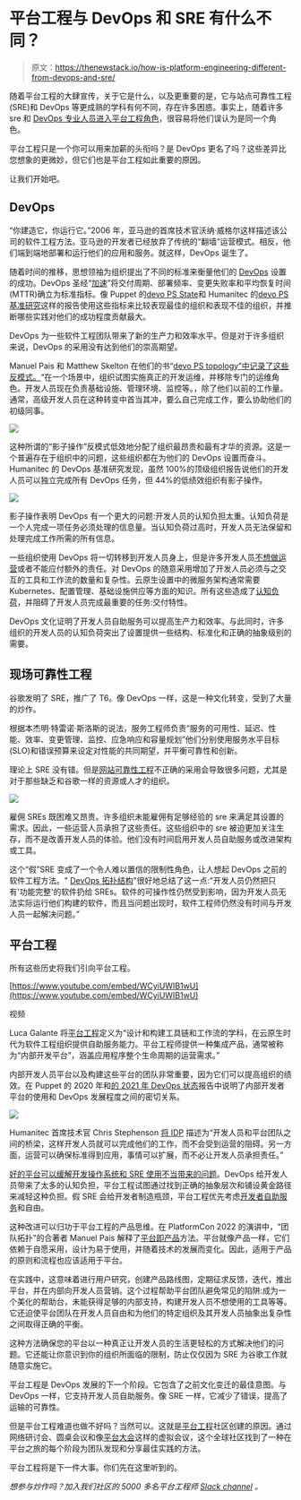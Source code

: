 # 平台工程与 DevOps 和 SRE 有什么不同？

> 原文：<https://thenewstack.io/how-is-platform-engineering-different-from-devops-and-sre/>

随着平台工程的大肆宣传，关于它是什么，以及更重要的是，它与站点可靠性工程(SRE)和 DevOps 等更成熟的学科有何不同，存在许多困惑。事实上，随着许多 sre 和 [DevOps 专业人员进入平台工程角色](https://thenewstack.io/devops-is-dead-embrace-platform-engineering/)，很容易将他们误认为是同一个角色。

平台工程只是一个你可以用来加薪的头衔吗？是 DevOps 更名了吗？这些差异比您想象的更微妙，但它们也是平台工程如此重要的原因。

让我们开始吧。

## DevOps

“你建造它，你运行它。”2006 年，亚马逊的首席技术官沃纳·威格尔这样描述该公司的软件工程方法。亚马逊的开发者已经放弃了传统的“翻墙”运营模式。相反，他们端到端地部署和运行他们的应用和服务。就这样，DevOps 诞生了。

随着时间的推移，思想领袖为组织提出了不同的标准来衡量他们的 [DevOps](https://thenewstack.io/google-on-the-devops-elite-and-everyone-else/) 设置的成功。DevOps 圣经“[加速](https://itrevolution.com/accelerate-book/)”将交付周期、部署频率、变更失败率和平均恢复时间(MTTR)确立为标准指标。像 Puppet 的[devo PS State](https://puppet.com/resources/?refinementList%5Btype%5D%5B0%5D=Report&page=1&configure%5BhitsPerPage%5D=18)和 Humanitec 的[devo PS 基准研究](https://humanitec.com/whitepapers/2021-devops-setups-benchmarking-report)这样的报告使用这些指标来比较表现最佳的组织和表现不佳的组织，并推断哪些实践对他们的成功程度贡献最大。

DevOps 为一些软件工程团队带来了新的生产力和效率水平。但是对于许多组织来说，DevOps 的采用没有达到他们的崇高期望。

Manuel Pais 和 Matthew Skelton 在他们的书“[devo PS topology”中记录了这些反模式。](https://web.devopstopologies.com/#anti-types)“在一个场景中，组织试图实施真正的开发运维，并移除专门的运维角色。开发人员现在负责基础设施、管理环境、监控等。，除了他们以前的工作量。通常，高级开发人员在这种转变中首当其冲，要么自己完成工作，要么协助他们的初级同事。

![](img/0e46a36dfa92b1d64514e789f4441c2c.png)

这种所谓的“影子操作”反模式低效地分配了组织最昂贵和最有才华的资源。这是一个普遍存在于组织中的问题，这些组织都在为他们的 DevOps 设置而奋斗。Humanitec 的 DevOps 基准研究发现，虽然 100%的顶级组织报告说他们的开发人员可以独立完成所有 DevOps 任务，但 44%的低绩效组织有影子操作。

![](img/9e6bdefc3de2e23f3d3e20a802a1208f.png)

影子操作表明 DevOps 有一个更大的问题:开发人员的认知负担太重。认知负荷是一个人完成一项任务必须处理的信息量。当认知负荷过高时，开发人员无法保留和处理完成工作所需的所有信息。

一些组织使用 DevOps 将一切转移到开发人员身上，但是许多开发人员[不想做运营](https://www.reddit.com/r/devops/comments/wusvc9/devs_dont_want_to_do_ops/)或者不能应付额外的责任。对 DevOps 的随意采用增加了开发人员必须与之交互的工具和工作流的数量和复杂性。云原生设置中的微服务架构通常需要 Kubernetes、配置管理、基础设施供应等方面的知识。所有这些造成了[认知负荷](https://platformengineering.org/blog/cognitive-load)，并阻碍了开发人员完成最重要的任务:交付特性。

DevOps 文化证明了开发人员自助服务可以提高生产力和效率。与此同时，许多组织的开发人员的认知负荷突出了设置提供一些结构、标准化和正确的抽象级别的需要。

## 现场可靠性工程

谷歌发明了 SRE，推广了 T6。像 DevOps 一样，这是一种文化转变，受到了大量的炒作。

根据本杰明·特雷诺·斯洛斯的说法，服务工程师负责“服务的可用性、延迟、性能、效率、变更管理、监控、应急响应和容量规划”他们分别使用服务水平目标(SLO)和错误预算来设定对性能的共同期望，并平衡可靠性和创新。

理论上 SRE 没有错。但是[网站可靠性工程](https://thenewstack.io/where-the-site-reliability-engineer-role-overlaps-with-devops/)不正确的采用会导致很多问题，尤其是对于那些缺乏和谷歌一样的资源或人才的组织。

![](img/a05d99967e23b61410af43700d145928.png)

雇佣 SREs 既困难又昂贵。许多组织未能雇佣有足够经验的 sre 来满足其设置的需求。因此，一些运营人员承担了这些责任。这些组织中的 sre 被迫更加关注生存，而不是改善开发人员的体验。他们没有时间启用开发人员自助服务或改进架构或工具。

这个“假”SRE 变成了一个令人难以置信的限制性角色，让人想起 DevOps 之前的软件工程方法。" [DevOps 拓扑结构](https://web.devopstopologies.com/#anti-type-h)"很好地总结了这一点:"开发人员仍然把只有'功能完整'的软件扔给 SREs。软件的可操作性仍然受到影响，因为开发人员无法实际运行他们构建的软件，而且当问题出现时，软件工程师仍然没有时间与开发人员一起解决问题。”

## 平台工程

所有这些历史将我们引向平台工程。

[https://www.youtube.com/embed/WCyiUWIB1wU](https://www.youtube.com/embed/WCyiUWIB1wU)

视频

Luca Galante 将[平台工程](https://platformengineering.org/blog/what-is-platform-engineering)定义为“设计和构建工具链和工作流的学科，在云原生时代为软件工程组织提供自助服务能力。平台工程师提供一种集成产品，通常被称为“内部开发平台”，涵盖应用程序整个生命周期的运营需求。”

内部开发人员平台以及构建这些平台的团队非常重要，因为它们可以提高组织的绩效。在 Puppet 的 2020 年和[的 2021 年 DevOps 状态](https://puppet.com/resources/report/2021-state-of-devops-report)报告中说明了内部开发者平台的使用和 DevOps 发展程度之间的密切关系。

![](img/7b4e4d794fd81b4c62eba1aae40367b8.png)

Humanitec 首席技术官 Chris Stephenson [将 IDP](https://platformengineering.org/talks-library/devops-is-dead-long-live-platform-engineering) 描述为“开发人员和平台团队之间的桥梁，这样开发人员就可以完成他们的工作，而不会受到运营的阻碍。另一方面，运营可以确保标准得到应用，事情可以扩展，而不必让开发人员承担责任。”

[好的平台可以缓解开发操作系统和 SRE 使用不当带来的问题](https://thenewstack.io/adobes-internal-developer-platform-journey-and-lessons/)。DevOps 给开发人员带来了太多的认知负担，平台工程试图通过找到正确的抽象层次和铺设黄金路径来减轻这种负担。假 SRE 会给开发者制造瓶颈，平台工程优先考虑[开发者自助服务](https://humanitec.com/blog/what-developer-self-service-shouldnt-look-like)和自由。

这种改进可以归功于平台工程的产品思维。在 PlatformCon 2022 的演讲中，“团队拓扑”的合著者 Manuel Pais 解释了[平台即产品](https://platformcon.com/talk/platform-as-a-product)方法。平台就像产品一样，它们依赖于自愿采用，设计为易于使用，并随着技术的发展而变化。因此，适用于产品的原则和流程也应该适用于平台。

在实践中，这意味着进行用户研究，创建产品路线图，定期征求反馈，迭代，推出平台，并在内部向开发人员营销。这个过程帮助平台团队避免常见的陷阱:成为一个美化的帮助台，未能获得足够的内部支持，构建开发人员不想使用的工具等等。它还迫使平台团队在开发人员自由和为他们的特定组织及其开发人员抽象出复杂性之间取得正确的平衡。

这种方法确保您的平台以一种真正让开发人员的生活更轻松的方式解决他们的问题。它还能让你意识到你的组织所面临的限制，防止仅仅因为 SRE 为谷歌工作就随意实施它。

平台工程是 DevOps 发展的下一个阶段。它包含了之前文化变迁的最佳意图。与 DevOps 一样，它支持开发人员自助服务。像 SRE 一样，它减少了错误，提高了运输的可靠性。

但是平台工程难道也做不好吗？当然可以。这就是[平台工程](https://platformengineering.org)社区创建的原因。通过网络研讨会、圆桌会议和像[平台大会](https://platformcon.com)这样的虚拟会议，这个全球社区找到了一种在平台之旅的每个阶段为团队发现和分享最佳实践的方法。

平台工程将是下一件大事。你们先在这里听到的。

*想参与炒作吗？加入我们社区的 5000 多名平台工程师 [Slack channel](https://platformengineering.org/slack-rd) 。*

<svg xmlns:xlink="http://www.w3.org/1999/xlink" viewBox="0 0 68 31" version="1.1"><title>Group</title> <desc>Created with Sketch.</desc></svg>